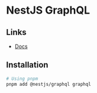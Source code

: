 # NestJS GraphQL

<!--
https://github.com/search?o=desc&q=path%3Aapps+%22nestjs%22+%22apollo%22+%22subgraph%22&s=indexed&type=Code
-->

<!--
https://github.com/odroe/socfony/
https://github.com/island-is/island.is
-->

## Links

- [Docs](https://docs.nestjs.com/graphql/quick-start)

## Installation

```sh
# Using pnpm
pnpm add @nestjs/graphql graphql
```
